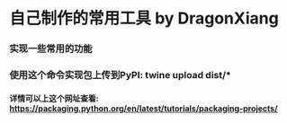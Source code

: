 # 自己制作的常用工具 by DragonXiang
### 实现一些常用的功能
### 使用这个命令实现包上传到PyPI: twine upload dist/*
#### 详情可以上这个网址查看: https://packaging.python.org/en/latest/tutorials/packaging-projects/